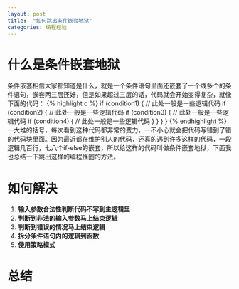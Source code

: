 ```yaml
---
layout: post
title:  "如何跳出条件嵌套地狱"
categories: 编程经验
---
```


# 什么是条件嵌套地狱
条件嵌套相信大家都知道是什么，就是一个条件语句里面还嵌套了一个或多个的条件语句，嵌套两三层还好，但是如果超过三层的话，代码就会开始变得复杂，就像下面的代码：
{% highlight c %}
   if (condition1) {
      // 此处一般是一些逻辑代码
      if (condition2) {
      	 // 此处一般是一些逻辑代码
      	 if (condition3) {
	    // 此处一般是一些逻辑代码
	    if (condition4) {
	       // 此处一般是一些逻辑代码
	    }
	 }
      }
   }
{% endhighlight %}
一大堆的括号，每次看到这种代码都非常的费力，一不小心就会把代码写错到了错的代码块里面。因为最近都在维护别人的代码，还真的遇到许多这样的代码，一段逻辑几百行，七八个if-else的嵌套，所以给这样的代码叫做条件嵌套地狱，下面我也总结一下跳出这样的编程怪圈的方法。

# 如何解决
1. **输入参数合法性判断代码不写到主逻辑里**
1. **判断到非法的输入参数马上结束逻辑**
1. **判断到错误的情况马上结束逻辑**
1. **拆分条件语句内的逻辑到函数**
1. **使用策略模式**

# 总结

